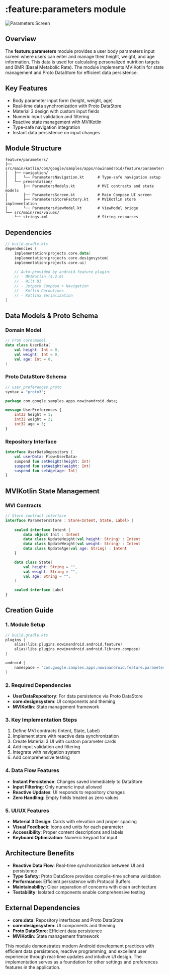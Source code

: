 # :feature:parameters module

![Parameters Screen](../../images/Parameters.webp)

## Overview
The **feature:parameters** module provides a user body parameters input screen where users can enter and manage their height, weight, and age information.
This data is used for calculating personalized nutrition targets and BMR (Basal Metabolic Rate). 
The module implements MVIKotlin for state management and Proto DataStore for efficient data persistence.

## Key Features
- Body parameter input form (height, weight, age)
- Real-time data synchronization with Proto DataStore
- Material 3 design with custom input fields
- Numeric input validation and filtering
- Reactive state management with MVIKotlin
- Type-safe navigation integration
- Instant data persistence on input changes

## Module Structure
```
feature/parameters/
├── src/main/kotlin/com/google/samples/apps/nowinandroid/feature/parameters/
│   ├── navigation/
│   │   └── ParametersNavigation.kt      # Type-safe navigation setup
│   └── presentation/
│       ├── ParametersModels.kt          # MVI contracts and state models
│       ├── ParametersScreen.kt          # Main Compose UI screen
│       ├── ParametersStoreFactory.kt    # MVIKotlin store implementation
│       └── ParametersViewModel.kt       # ViewModel bridge
└── src/main/res/values/
    └── strings.xml                      # String resources
```

## Dependencies
```kotlin
// build.gradle.kts
dependencies {
    implementation(projects.core.data)
    implementation(projects.core.designsystem)
    implementation(projects.core.ui)
    
    // Auto-provided by android.feature plugin:
    // - MVIKotlin (4.2.0)
    // - Hilt DI
    // - Jetpack Compose + Navigation
    // - Kotlin Coroutines
    // - Kotlinx Serialization
}
```

## Data Models & Proto Schema

### Domain Model
```kotlin
// From core:model
data class UserData(
    val height: Int = 0,
    val weight: Int = 0,
    val age: Int = 0,
)
```

### Proto DataStore Schema
```protobuf
// user_preferences.proto
syntax = "proto3";

package com.google.samples.apps.nowinandroid.data;

message UserPreferences {
    int32 height = 1;
    int32 weight = 2;
    int32 age = 3;
}
```

### Repository Interface
```kotlin
interface UserDataRepository {
    val userData: Flow<UserData>
    suspend fun setHeight(height: Int)
    suspend fun setWeight(weight: Int)
    suspend fun setAge(age: Int)
}
```

## MVIKotlin State Management

### MVI Contracts
```kotlin
// Store contract interface
interface ParametersStore : Store<Intent, State, Label> {
    
    sealed interface Intent {
        data object Init : Intent
        data class UpdateHeight(val height: String) : Intent
        data class UpdateWeight(val weight: String) : Intent
        data class UpdateAge(val age: String) : Intent
    }

    data class State(
        val height: String = "",
        val weight: String = "",
        val age: String = "",
    )

    sealed interface Label
}
```

## Creation Guide

### 1. Module Setup
```kotlin
// build.gradle.kts
plugins {
    alias(libs.plugins.nowinandroid.android.feature)
    alias(libs.plugins.nowinandroid.android.library.compose)
}

android {
    namespace = "com.google.samples.apps.nowinandroid.feature.parameters"
}
```

### 2. Required Dependencies
- **UserDataRepository**: For data persistence via Proto DataStore
- **core:designsystem**: UI components and theming
- **MVIKotlin**: State management framework

### 3. Key Implementation Steps
1. Define MVI contracts (Intent, State, Label)
2. Implement store with reactive data synchronization
3. Create Material 3 UI with custom parameter cards
4. Add input validation and filtering
5. Integrate with navigation system
6. Add comprehensive testing

### 4. Data Flow Features
- **Instant Persistence**: Changes saved immediately to DataStore
- **Input Filtering**: Only numeric input allowed
- **Reactive Updates**: UI responds to repository changes
- **Zero Handling**: Empty fields treated as zero values

### 5. UI/UX Features
- **Material 3 Design**: Cards with elevation and proper spacing
- **Visual Feedback**: Icons and units for each parameter
- **Accessibility**: Proper content descriptions and labels
- **Keyboard Optimization**: Numeric keypad for input

## Architecture Benefits
- **Reactive Data Flow**: Real-time synchronization between UI and persistence
- **Type Safety**: Proto DataStore provides compile-time schema validation
- **Performance**: Efficient persistence with Protocol Buffers
- **Maintainability**: Clear separation of concerns with clean architecture
- **Testability**: Isolated components enable comprehensive testing

## External Dependencies
- **core:data**: Repository interfaces and Proto DataStore
- **core:designsystem**: UI components and theming
- **Proto DataStore**: Efficient data persistence
- **MVIKotlin**: State management framework

This module demonstrates modern Android development practices with efficient data persistence, reactive programming, and excellent user experience through real-time updates and intuitive UI design. The implementation serves as a foundation for other settings and preferences features in the application.